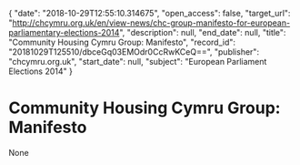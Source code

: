 {
  "date": "2018-10-29T12:55:10.314675", 
  "open_access": false, 
  "target_url": "http://chcymru.org.uk/en/view-news/chc-group-manifesto-for-european-parliamentary-elections-2014", 
  "description": null, 
  "end_date": null, 
  "title": "Community Housing Cymru Group: Manifesto", 
  "record_id": "20181029T125510/dbceGq03EMOdr0CcRwKCeQ==", 
  "publisher": "chcymru.org.uk", 
  "start_date": null, 
  "subject": "European Parliament Elections 2014"
}

# Community Housing Cymru Group: Manifesto

None